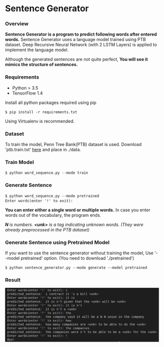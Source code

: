 # Sentence Generator


### Overview
**Sentence Generator is a program to predict following words after entered words.**
Sentence Generator uses a language model trained using PTB dataset.
Deep Recursive Neural Network (with 2 LSTM Layers) is applied to implement the language model.

Although the generated sentences are not quite perfect,
**You will see it mimics the structure of sentences.**


### Requirements
* Python > 3.5
* TensorFlow 1.4

Install all python packages required using pip
```
$ pip install -r requirements.txt
```
Using Virtualenv is recommended.


### Dataset
To train the model, Penn Tree Bank(PTB) dataset is used.
Download 'ptb.train.txt' [here](https://github.com/tomsercu/lstm/tree/master/data) and place in ./data.


### Train Model
```
$ python word_sequence.py --mode train
```


### Generate Sentence
```
$ python word_sequence.py --mode pretrained
Enter words(enter '!' to exit):
```
**You can enter either a single word or multiple words.**
In case you enter words out of the vocabulary, the program ends.

***N** is numbers.*
***\<unk\>** is a tag indicating unknown words.*
*(They were already preprocessed in the PTB dataset)*

### Generate Sentence using Pretrained Model
If you want to use the sentence generator without training the model,
Use '--model pretrained' option.
(You need to download './pretrained')
```
$ python sentence_generator.py --mode generate --model pretrained
```


### Result
![ex_screenshot](./sentence_generator.png)
